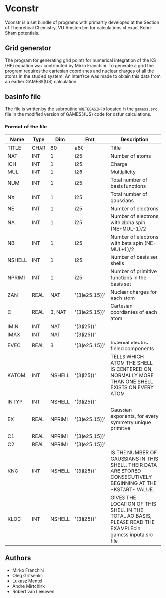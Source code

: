 # Vconstr

Vconstr is a set bundle of programs with primartly developed at the Section of
Theoretical Chemistry, VU Amsterdam for calculations of exact Kohn-Sham
potentials.

## Grid generator

The program for generating grid points for numerical integration of the KS (HF)
equation was contributed by Mirko Franchini. To generate a grid the program
requires the cartesian coordianes and nuclear charges of all the atoms in the
studied system. An interface was made to obtain this data from an earlier
GAMESS(US) calculation.

## basinfo file

The file is written by the subroutine `WRITEBASINFO` located in the `gamess.src` file in the modified
version of GAMESS(US) code for dsfun calculations.

### Format of the file

Name   | Type | Dim    | Fmt           | Description
-------|------|--------|---------------|---------------------
TITLE  | CHAR |     80 |           a80 | Title
NAT    | INT  |      1 |           i25 | Number of atoms
ICH    | INT  |      1 |           i25 | Charge
MUL    | INT  |      1 |           i25 | Multiplicity
NUM    | INT  |      1 |           i25 | Total number of basis functions 
NX     | INT  |      1 |           i25 | Total number of gaussians 
NE     | INT  |      1 |           i25 | Number of electrons
NA     | INT  |      1 |           i25 | Number of electrons with alpha spin (NE+MUL-1)/2
NB     | INT  |      1 |           i25 | Number of electrons with beta spin (NE-MUL+1)/2
NSHELL | INT  |      1 |           i25 | Number of basis set shells
NPRIMI | INT  |      1 |           i25 | Number of primitive functions in the basis set
ZAN    | REAL |    NAT | '(3(e25.15))' | Nuclear charges for each atom
C      | REAL | 3, NAT | '(3(e25.15))' | Cartesian coordiantes of each atom 
IMIN   | INT  |    NAT |    '(3(i25))' |
IMAX   | INT  |    NAT |    '(3(i25))' |
EVEC   | REAL |      3 | '(3(e25.15))' | External electric fieled components
KATOM  | INT  | NSHELL |    '(3(i25))' | TELLS WHICH ATOM THE SHELL IS CENTERED ON, NORMALLY MORE THAN ONE SHELL EXISTS ON EVERY ATOM.
INTYP  | INT  | NSHELL |    '(3(i25))' | 
EX     | REAL | NPRIMI | '(3(e25.15))' | Gaussian exponents, for every symmetry unique primitive
C1     | REAL | NPRIMI | '(3(e25.15))' | 
C2     | REAL | NPRIMI | '(3(e25.15))' | 
KNG    | INT  | NSHELL |    '(3(i25))' | IS THE NUMBER OF GAUSSIANS IN THIS SHELL.  THEIR DATA ARE STORED CONSECUTIVELY BEGINNING AT THE -KSTART- VALUE.
KLOC   | INT  | NSHELL |    '(3(i25))' | GIVES THE LOCATION OF THIS SHELL IN THE TOTAL AO BASIS, PLEASE READ THE EXAMPLEcin gamess inputa.src file

## Authors

* Mirko Franchini
* Oleg Gritsenko
* Lukasz Mentel
* Andre Mirtchink
* Robert van Leeuwen
